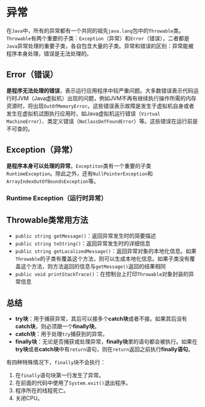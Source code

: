 # 异常

在`Java`中，所有的异常都有一个共同的祖先`java.lang`包中的`Throwable`类。`Throwable`有两个重要的子类：`Exception`（异常）和`Error`（错误），二者都是`Java`异常处理的重要子类，各自包含大量的子类。异常和错误的区别：异常能被程序本身处理，错误是无法处理的。

## Error（错误）

**是程序无法处理的错误**，表示运行应用程序中较严重问题。大多数错误表示代码运行时JVM（Java虚拟机）出现的问题，例如JVM不再有继续执行操作所需的内存资源时，将出现`OutOfMemoryError`。这些错误表示故障是发生于虚拟机自身或者发生在虚拟机试图执行应用时，如Java虚拟机运行错误（`Virtual MachineError`）、类定义错误（`NoClassDefFoundError`）等。这些错误在运行前是不可查的。

## Exception（异常）

**是程序本身可以处理的异常**。`Exceptiton`类有一个重要的子类`RuntimeException`。除此之外，还有`NullPointerException`和`ArrayIndexOutOfBoundsException`等。

### Runtime Exception（运行时异常）

## Throwable类常用方法

* `public string getMessage()`：返回异常发生时的简要描述
* `public string toString()`：返回异常发生时的详细信息
* `public string getLocalizedMessage()`：返回异常对象的本地化信息。如果`Throwable`的子类有覆盖这个方法，则可以生成本地化信息。如果子类没有覆盖这个方法，则方法返回的信息与`getMessage()`返回的结果相同
* `public void printStackTrace()`：在控制台上打印`Throwable`对象封装的异常信息

## 总结

* **try块**：用于捕获异常，其后可以接多个**catch块**或者不接。如果其后没有**catch块**，则必须跟一个**finally块**。
* **catch块**：用于处理`try`捕获到的异常。
* **finally块**：无论是否捕获或处理异常，**finally块**里的语句都会被执行。如果在**try块**或者**catch块**中有`return`语句，则在`return`返回之前执行**finally语句**。

有四种特殊情况下，`finally`块不会执行：

1. 在`finally`语句块第一行发生了异常。
2. 在前面的代码中使用了`System.exit()`退出程序。
3. 程序所在的线程死亡。
4. 关闭CPU。